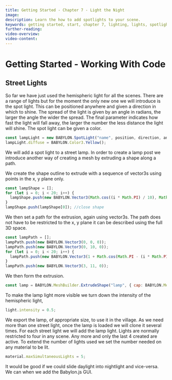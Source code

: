 ```yaml
---
title: Getting Started - Chapter 7 - Light the Night
image:
description: Learn the how to add spotlights to your scene.
keywords: getting started, start, chapter 7, lighting, lights, spotlight
further-reading:
video-overview:
video-content:
---
```


# Getting Started - Working With Code

## Street Lights

So far we have just used the hemispheric light for all the scenes. There are a range of lights but for the moment the only new one we will introduce is the spot light. This can be positioned anywhere and given a direction in which to shine. The spread of the light is given by an angle in radians, the larger the angle the wider the spread. The final parameter indicates how fast the light will fall away, the larger the number the less distance the light will shine. The spot light can be given a color.

```javascript
const lampLight = new BABYLON.SpotLight("name", position, direction, angle_of_spread, speed_of_disipation);
lampLight.diffuse = BABYLON.Color3.Yellow();
```

We will add a spot light to a street lamp. In order to create a lamp post we introduce another way of creating a mesh by extruding a shape along a path.

We create the shape outline to extrude with a sequence of vector3s using points in the x, y plane only.

```javascript
const lampShape = [];
for (let i = 0; i < 20; i++) {
  lampShape.push(new BABYLON.Vector3(Math.cos((i * Math.PI) / 10), Math.sin((i * Math.PI) / 10), 0));
}
lampShape.push(lampShape[0]); //close shape
```

We then set a path for the extrusion, again using vector3s. The path does not have to be restricted to the x, y plane it can be described using the full 3D space.

```javascript
const lampPath = [];
lampPath.push(new BABYLON.Vector3(0, 0, 0));
lampPath.push(new BABYLON.Vector3(0, 10, 0));
for (let i = 0; i < 20; i++) {
  lampPath.push(new BABYLON.Vector3(1 + Math.cos(Math.PI - (i * Math.PI) / 40), 10 + Math.sin(Math.PI - (i * Math.PI) / 40), 0));
}
lampPath.push(new BABYLON.Vector3(3, 11, 0));
```

We then form the extrusion.

```javascript
const lamp = BABYLON.MeshBuilder.ExtrudeShape("lamp", { cap: BABYLON.Mesh.CAP_END, shape: lampShape, path: lampPath, scale: 0.5 });
```

To make the lamp light more visible we turn down the intensity of the hemispheric light,

```javascript
light.intensity = 0.5;
```

<Playground id="#4G38H4#6" title="Create a Street Light" description="Create a basic streetlight shape and attach a spotlight." image="/img/playgroundsAndNMEs/gettingStartedStreetLights1.jpg"/>

We export the lamp, of appropriate size, to use it in the village. As we need more than one street light, once the lamp is loaded we will clone it several times. For each street light we will add the lamp light. Lights are normally restricted to four in any scene. Any more and only the last 4 created are active. To extend the number of lights used we set the number needed on any material to be lit.

```javascript
material.maxSimultaneousLights = 5;
```

<Playground id="#KBS9I5#94" title="Add Street Lights" description="Add street lights to the village and adjust the lighting." image="/img/playgroundsAndNMEs/gettingStartedStreetLights2.jpg"/>

It would be good if we could slide daylight into nightlight and vice-versa. We can when we add the Babylon.js GUI.
